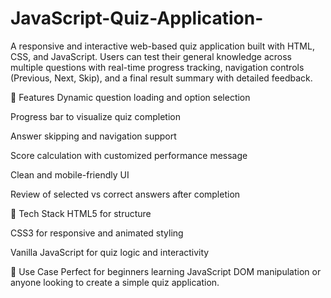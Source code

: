 # JavaScript-Quiz-Application-
A responsive and interactive web-based quiz application built with HTML, CSS, and JavaScript. Users can test their general knowledge across multiple questions with real-time progress tracking, navigation controls (Previous, Next, Skip), and a final result summary with detailed feedback.

🚀 Features
Dynamic question loading and option selection

Progress bar to visualize quiz completion

Answer skipping and navigation support

Score calculation with customized performance message

Clean and mobile-friendly UI

Review of selected vs correct answers after completion

📁 Tech Stack
HTML5 for structure

CSS3 for responsive and animated styling

Vanilla JavaScript for quiz logic and interactivity

🎯 Use Case
Perfect for beginners learning JavaScript DOM manipulation or anyone looking to create a simple quiz application.
